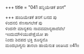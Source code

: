 +++
title = "041 ಹನ್ದಿಯೇತಕೆ ತನಗೆ"

+++
ಹಂದಿಯೇತಕೆ ತನಗೆ ಬನದ ಪು   
ಳಿಂದನಲಿ ಸೆಣಸಾಗಲೇಕೆ ಪು  
ಳಿಂದನೇ ಮಾನ್ಯಕನು ನಾವವಮಾನ್ಯರಾದೆವೆಲೆ    
ಇಂದುಮೌಳಿಯುಪೇಕ್ಷೆಯೋ ತಾ  
ನಿಂದು ಶಿವಪದ ಭಕ್ತಿ ಶೂನ್ಯನೊ  
ಮಂದಭಾಗ್ಯನು ತಾನಲಾ ಹಾಯೆನುತ ಚಿಂತಿಸಿದ      ॥41॥